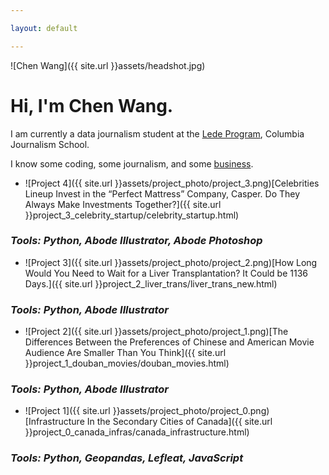 ```yaml
---

layout: default

---
```

![Chen Wang]({{ site.url }}assets/headshot.jpg)

# Hi, I'm Chen Wang.

I am currently a data journalism student at the [Lede Program](http://ledeprogram.com), Columbia Journalism School.

I know some coding, some journalism, and some [business](http://www.rotman.utoronto.ca/Degrees/MastersPrograms/MBAPrograms/FullTimeMBA). 

<div class="clear"></div>

* ![Project 4]({{ site.url }}assets/project_photo/project_3.png)[Celebrities Lineup Invest in the “Perfect Mattress” Company, Casper. Do They Always Make Investments Together?]({{ site.url }}project_3_celebrity_startup/celebrity_startup.html)
### _Tools: Python, Abode Illustrator, Abode Photoshop_ ###
* ![Project 3]({{ site.url }}assets/project_photo/project_2.png)[How Long Would You Need to Wait for a Liver Transplantation? It Could be 1136 Days.]({{ site.url }}project_2_liver_trans/liver_trans_new.html)
### _Tools: Python, Abode Illustrator_ ###
* ![Project 2]({{ site.url }}assets/project_photo/project_1.png)[The Differences Between the Preferences of Chinese and American Movie Audience Are Smaller Than You Think]({{ site.url }}project_1_douban_movies/douban_movies.html)
### _Tools: Python, Abode Illustrator_ ###
* ![Project 1]({{ site.url }}assets/project_photo/project_0.png)[Infrastructure In the Secondary Cities of Canada]({{ site.url }}project_0_canada_infras/canada_infrastructure.html)
### _Tools: Python, Geopandas, Lefleat, JavaScript_ ###